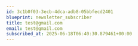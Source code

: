 ```yaml
---
id: 3c1b0f03-3ecb-4dca-adb8-05bbfecd2401
blueprint: newsletter_subscriber
title: test@gmail.com
email: test@gmail.com
subscribed_at: 2025-06-18T06:40:30.879461+00:00
---
```

